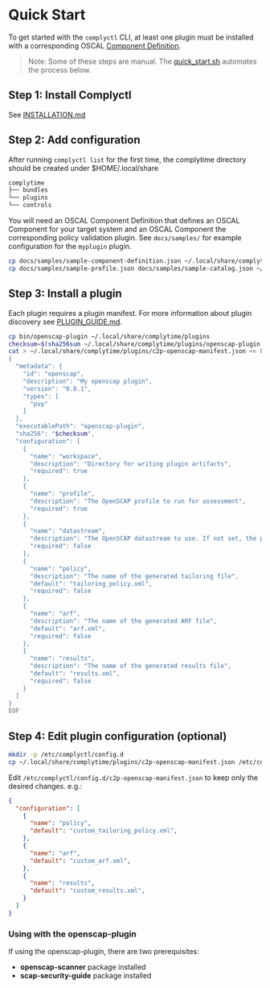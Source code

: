 # Quick Start

To get started with the `complyctl` CLI, at least one plugin must be installed with a corresponding OSCAL [Component Definition](https://pages.nist.gov/OSCAL/resources/concepts/layer/implementation/component-definition/).

> Note: Some of these steps are manual. The [quick_start.sh](../scripts/quick_start/quick_start.sh) automates the process below.

## Step 1: Install Complyctl

See [INSTALLATION.md](INSTALLATION.md)

## Step 2: Add configuration

After running `complyctl list` for the first time, the complytime
directory should be created under $HOME/.local/share

```markdown
complytime
├── bundles
└── plugins
└── controls
```

You will need an OSCAL Component Definition that defines an OSCAL Component for your target system and an OSCAL Component the corresponding
policy validation plugin. See `docs/samples/` for example configuration for the `myplugin` plugin.

```bash
cp docs/samples/sample-component-definition.json ~/.local/share/complytime/bundles
cp docs/samples/sample-profile.json docs/samples/sample-catalog.json ~/.local/share/complytime/controls
```

## Step 3: Install a plugin

Each plugin requires a plugin manifest. For more information about plugin discovery see [PLUGIN_GUIDE.md](PLUGIN_GUIDE.md).

```bash
cp bin/openscap-plugin ~/.local/share/complytime/plugins
checksum=$(sha256sum ~/.local/share/complytime/plugins/openscap-plugin| cut -d ' ' -f 1 )
cat > ~/.local/share/complytime/plugins/c2p-openscap-manifest.json << EOF
{
  "metadata": {
    "id": "openscap",
    "description": "My openscap plugin",
    "version": "0.0.1",
    "types": [
      "pvp"
    ]
  },
  "executablePath": "openscap-plugin",
  "sha256": "$checksum",
  "configuration": [
    {
      "name": "workspace",
      "description": "Directory for writing plugin artifacts",
      "required": true
    },
    {
      "name": "profile",
      "description": "The OpenSCAP profile to run for assessment",
      "required": true
    },
    {
      "name": "datastream",
      "description": "The OpenSCAP datastream to use. If not set, the plugin will try to determine it based on system information",
      "required": false
    },
    {
      "name": "policy",
      "description": "The name of the generated tailoring file",
      "default": "tailoring_policy.xml",
      "required": false
    },
    {
      "name": "arf",
      "description": "The name of the generated ARF file",
      "default": "arf.xml",
      "required": false
    },
    {
      "name": "results",
      "description": "The name of the generated results file",
      "default": "results.xml",
      "required": false
    }
  ]
}
EOF
```

## Step 4: Edit plugin configuration (optional)
```bash
mkdir -p /etc/complyctl/config.d
cp ~/.local/share/complytime/plugins/c2p-openscap-manifest.json /etc/complyctl/config.d
```

Edit `/etc/complyctl/config.d/c2p-openscap-manifest.json` to keep only the desired changes. e.g.:
```json
{
  "configuration": [
    {
      "name": "policy",
      "default": "custom_tailoring_policy.xml",
    },
    {
      "name": "arf",
      "default": "custom_arf.xml",
    },
    {
      "name": "results",
      "default": "custom_results.xml",
    }
  ]
}
```

### Using with the openscap-plugin

If using the openscap-plugin, there are two prerequisites:
- **openscap-scanner** package installed
- **scap-security-guide** package installed
